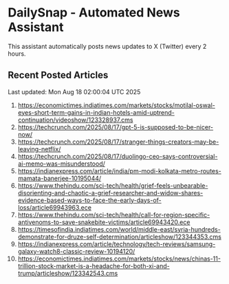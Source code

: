 # DailySnap - Automated News Assistant

This assistant automatically posts news updates to X (Twitter) every 2 hours.

## Recent Posted Articles

Last updated: Mon Aug 18 02:00:04 UTC 2025

1. https://economictimes.indiatimes.com/markets/stocks/motilal-oswal-eyes-short-term-gains-in-indian-hotels-amid-uptrend-continuation/videoshow/123328937.cms
2. https://techcrunch.com/2025/08/17/gpt-5-is-supposed-to-be-nicer-now/
3. https://techcrunch.com/2025/08/17/stranger-things-creators-may-be-leaving-netflix/
4. https://techcrunch.com/2025/08/17/duolingo-ceo-says-controversial-ai-memo-was-misunderstood/
5. https://indianexpress.com/article/india/pm-modi-kolkata-metro-routes-mamata-banerjee-10195044/
6. https://www.thehindu.com/sci-tech/health/grief-feels-unbearable-disorienting-and-chaotic-a-grief-researcher-and-widow-shares-evidence-based-ways-to-face-the-early-days-of-loss/article69943963.ece
7. https://www.thehindu.com/sci-tech/health/call-for-region-specific-antivenoms-to-save-snakebite-victims/article69943420.ece
8. https://timesofindia.indiatimes.com/world/middle-east/syria-hundreds-demonstrate-for-druze-self-determination/articleshow/123344353.cms
9. https://indianexpress.com/article/technology/tech-reviews/samsung-galaxy-watch8-classic-review-10194120/
10. https://economictimes.indiatimes.com/markets/stocks/news/chinas-11-trillion-stock-market-is-a-headache-for-both-xi-and-trump/articleshow/123342543.cms
